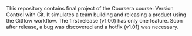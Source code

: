 This repository contains final project of the Coursera course: Version Control with Git. It simulates a team building and releasing a product using the Gitflow workflow. The first release (v1.00) has only one feature. Soon after release, a bug was discovered and a hotfix (v1.01) was necessary.
